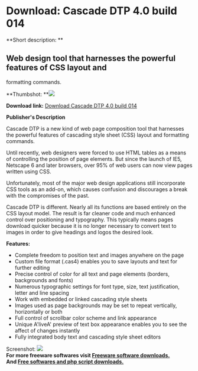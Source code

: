 # Download: Cascade DTP 4.0 build 014

**Short description: **

## Web design tool that harnesses the powerful features of CSS layout and
formatting commands.

  
**Thumbshot: **![](http://www.freewarefiles.com/screenshot/cascadedtp_md.gif)   
  
**Download link:** [Download Cascade DTP 4.0 build 014](http://freesoftwares.boysofts.com/Cascade-DTP-Build_program_22465.html)  
  

**Publisher's Description**  
  

Cascade DTP is a new kind of web page composition tool that harnesses the
powerful features of cascading style sheet (CSS) layout and formatting
commands.

Until recently, web designers were forced to use HTML tables as a means of
controlling the position of page elements. But since the launch of IE5,
Netscape 6 and later browsers, over 95% of web users can now view pages
written using CSS.

Unfortunately, most of the major web design applications still incorporate CSS
tools as an add-on, which causes confusion and discourages a break with the
compromises of the past.

Cascade DTP is different. Nearly all its functions are based entirely on the
CSS layout model. The result is far cleaner code and much enhanced control
over positioning and typography. This typically means pages download quicker
because it is no longer necessary to convert text to images in order to give
headings and logos the desired look.

**Features:**

  * Complete freedom to position text and images anywhere on the page 
  * Custom file format (.cas4) enables you to save layouts and text for further editing 
  * Precise control of color for all text and page elements (borders, backgrounds and fonts) 
  * Numerous typographic settings for font type, size, text justification, letter and line spacing 
  * Work with embedded or linked cascading style sheets 
  * Images used as page backgrounds may be set to repeat vertically, horizontally or both 
  * Full control of scrollbar color scheme and link appearance 
  * Unique A'liveA' preview of text box appearance enables you to see the affect of changes instantly 
  * Fully integrated body text and cascading style sheet editors 

  
  
Screenshot: ![](http://www.freewarefiles.com/screenshot/cascadedtp.gif)  
**For more freeware softwares visit [Freeware software downloads.](http://freesoftwares.boysofts.com/)**   
**And [Free softwares and php script downloads.](http://www.boysofts.com/)**


